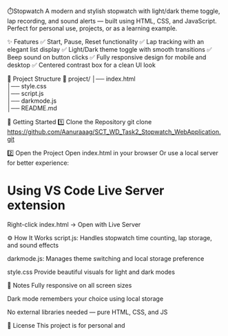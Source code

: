 ⏱️Stopwatch
A modern and stylish stopwatch with light/dark theme toggle, lap recording, and sound alerts — built using HTML, CSS, and JavaScript.
Perfect for personal use, projects, or as a learning example.

✨ Features
✅ Start, Pause, Reset functionality
✅ Lap tracking with an elegant list display
✅ Light/Dark theme toggle with smooth transitions
✅ Beep sound on button clicks
✅ Fully responsive design for mobile and desktop
✅ Centered contrast box for a clean UI look

📂 Project Structure
📁 project/
│── index.html      
│── style.css        
│── script.js        
│── darkmode.js     
│── README.md        

🚀 Getting Started
1️⃣ Clone the Repository
git clone https://github.com/Aanuraaag/SCT_WD_Task2_Stopwatch_WebApplication.git

2️⃣ Open the Project
Open index.html in your browser
Or use a local server for better experience:

# Using VS Code Live Server extension
Right-click index.html → Open with Live Server

⚙️ How It Works
script.js: Handles stopwatch time counting, lap storage, and sound effects

darkmode.js: Manages theme switching and local storage preference

style.css Provide beautiful visuals for light and dark modes

📌 Notes
Fully responsive on all screen sizes

Dark mode remembers your choice using local storage

No external libraries needed — pure HTML, CSS, and JS

📜 License
This project is for personal and
